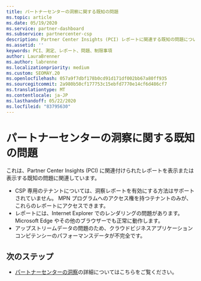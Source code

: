 ```yaml
---
title: パートナーセンターの洞察に関する既知の問題
ms.topic: article
ms.date: 05/19/2020
ms.service: partner-dashboard
ms.subservice: partnercenter-csp
description: Partner Center Insights (PCI) レポートに関連する既知の問題について説明します。
ms.assetid: ''
keywords: PCI、測定、レポート、問題、制限事項
author: LauraBrenner
ms.author: labrenne
ms.localizationpriority: medium
ms.custom: SEOMAY.20
ms.openlocfilehash: 057a9f7dbf178b0cd91d171df002bb67a80ff935
ms.sourcegitcommit: 2a980b50cf177753c15ebfd7770e14cf6d486cf7
ms.translationtype: MT
ms.contentlocale: ja-JP
ms.lasthandoff: 05/22/2020
ms.locfileid: "83795630"
---
```

# <a name="known-issues-with-partner-center-insights"></a>パートナーセンターの洞察に関する既知の問題

これは、Partner Center Insights (PCI) に関連付けられたレポートを表示または表示する既知の問題に関連しています。

- CSP 専用のテナントについては、洞察レポートを有効にする方法はサポートされていません。 MPN プログラムへのアクセス権を持つテナントのみが、これらのレポートにアクセスできます。
- レポートには、Internet Explorer でのレンダリングの問題があります。 Microsoft Edge やその他のブラウザーでも正常に動作します。
- アップストリームデータの問題のため、クラウドビジネスアプリケーションコンピテンシーのパフォーマンスデータが不完全です。

## <a name="next-steps"></a>次のステップ

- [パートナーセンターの洞察](partner-center-insights.md)の詳細についてはこちらをご覧ください。
